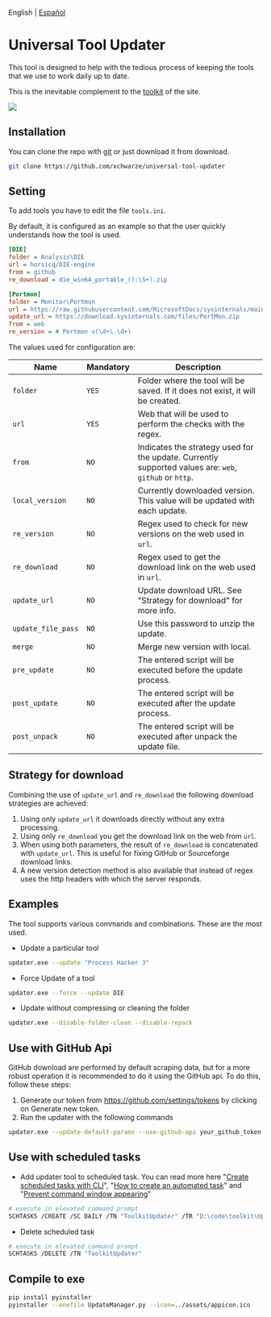 English | [Español](README.ES.md)

# Universal Tool Updater

This tool is designed to help with the tedious process of keeping the tools that we use to work daily up to date.

This is the inevitable complement to the [toolkit](https://github.com/indetectables-net/toolkit) of the site.

![](assets/demo.gif)

## Installation

You can clone the repo with [git](https://git-scm.com/download/win) or just download it from download.

```bash
git clone https://github.com/xchwarze/universal-tool-updater
```

## Setting

To add tools you have to edit the file `tools.ini`.

By default, it is configured as an example so that the user quickly understands how the tool is used.

```ini
[DIE]
folder = Analysis\DIE
url = horsicq/DIE-engine
from = github
re_download = die_win64_portable_(?:\S+).zip

[Portmon]
folder = Monitor\Portmon
url = https://raw.githubusercontent.com/MicrosoftDocs/sysinternals/main/sysinternals/downloads/portmon.md
update_url = https://download.sysinternals.com/files/PortMon.zip
from = web
re_version = # Portmon v(\d+\.\d+)
```

The values used for configuration are:

| Name               | Mandatory | Description                                                                                    |
|--------------------|-----------|------------------------------------------------------------------------------------------------|
| `folder`           | `YES`     | Folder where the tool will be saved. If it does not exist, it will be created.                 |
| `url`              | `YES`     | Web that will be used to perform the checks with the regex.                                    |
| `from`             | `NO`      | Indicates the strategy used for the update. Currently supported values are: `web`, `github` or `http`. |
| `local_version`    | `NO`      | Currently downloaded version. This value will be updated with each update.                     |
| `re_version`       | `NO`      | Regex used to check for new versions on the web used in `url`.                                 |
| `re_download`      | `NO`      | Regex used to get the download link on the web used in `url`.                                  |
| `update_url`       | `NO`      | Update download URL. See "Strategy for download" for more info.                                |
| `update_file_pass` | `NO`      | Use this password to unzip the update.                                                         |
| `merge`            | `NO`      | Merge new version with local.                                                                  |
| `pre_update`       | `NO`      | The entered script will be executed before the update process.                                 |
| `post_update`      | `NO`      | The entered script will be executed after the update process.                                  |
| `post_unpack`      | `NO`      | The entered script will be executed after unpack the update file.                              |

## Strategy for download

Combining the use of `update_url` and `re_download` the following download strategies are achieved:

1. Using only `update_url` it downloads directly without any extra processing.
2. Using only `re_download` you get the download link on the web from `url`.
3. When using both parameters, the result of `re_download` is concatenated with `update_url`.
This is useful for fixing GitHub or Sourceforge download links.
4. A new version detection method is also available that instead of regex uses the http headers with which the server responds.

## Examples

The tool supports various commands and combinations. These are the most used. 

* Update a particular tool

```bash
updater.exe --update "Process Hacker 3"
```

* Force Update of a tool

```bash
updater.exe --force --update DIE
```

* Update without compressing or cleaning the folder

```bash
updater.exe --disable-folder-clean --disable-repack
```

## Use with GitHub Api

GitHub download are performed by default scraping data, but for a more robust operation it is recommended to do it using the GitHub api.
To do this, follow these steps:

1. Generate our token from https://github.com/settings/tokens by clicking on Generate new token.
2. Run the updater with the following commands 

```bash
updater.exe --update-default-params --use-github-api your_github_token
```

## Use with scheduled tasks

* Add updater tool to scheduled task. You can read more here 
"[Create scheduled tasks with CLI](https://www.windowscentral.com/how-create-task-using-task-scheduler-command-prompt)", 
"[How to create an automated task](https://www.windowscentral.com/how-create-automated-task-using-task-scheduler-windows-10)" and 
"[Prevent command window appearing](https://pureinfotech.com/prevent-command-window-appearing-scheduled-tasks-windows-10/)"

```bash
# execute in elevated command prompt
SCHTASKS /CREATE /SC DAILY /TN "ToolkitUpdater" /TR "D:\code\toolkit\Updater\custom-task.bat" /ST 14:00
```

* Delete scheduled task

```bash
# execute in elevated command prompt
SCHTASKS /DELETE /TN "ToolkitUpdater"
```

## Compile to exe

```bash
pip install pyinstaller
pyinstaller --onefile UpdateManager.py --icon=../assets/appicon.ico
```
